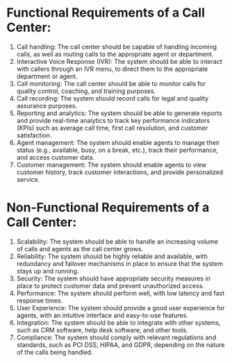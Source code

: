 # Functional Requirements of a Call Center:

1. Call handling: The call center should be capable of handling incoming calls, as well as routing calls to the appropriate agent or department.
2. Interactive Voice Response (IVR): The system should be able to interact with callers through an IVR menu, to direct them to the appropriate department or agent.
3. Call monitoring: The call center should be able to monitor calls for quality control, coaching, and training purposes.
4. Call recording: The system should record calls for legal and quality assurance purposes.
5. Reporting and analytics: The system should be able to generate reports and provide real-time analytics to track key performance indicators (KPIs) such as average call time, first call resolution, and customer satisfaction.
6. Agent management: The system should enable agents to manage their status (e.g., available, busy, on a break, etc.), track their performance, and access customer data.
7. Customer management: The system should enable agents to view customer history, track customer interactions, and provide personalized service.

# Non-Functional Requirements of a Call Center:

1. Scalability: The system should be able to handle an increasing volume of calls and agents as the call center grows.
2. Reliability: The system should be highly reliable and available, with redundancy and failover mechanisms in place to ensure that the system stays up and running.
3. Security: The system should have appropriate security measures in place to protect customer data and prevent unauthorized access.
4. Performance: The system should perform well, with low latency and fast response times.
5. User Experience: The system should provide a good user experience for agents, with an intuitive interface and easy-to-use features.
6. Integration: The system should be able to integrate with other systems, such as CRM software, help desk software, and other tools.
7. Compliance: The system should comply with relevant regulations and standards, such as PCI DSS, HIPAA, and GDPR, depending on the nature of the calls being handled.
